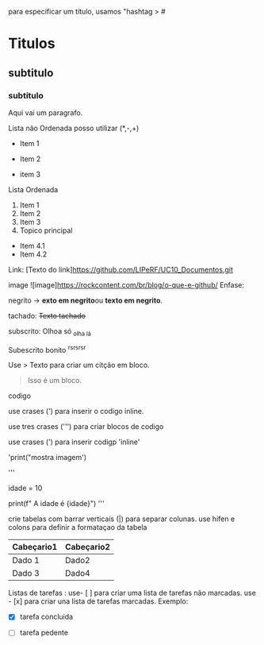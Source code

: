 para especificar um título, usamos "hashtag > #


# Titulos 

## subtitulo
### subtitulo

Aqui vai um paragrafo.

Lista não Ordenada posso utilizar (*,-,+)
+ Item 1
* Item 2
- item 3

Lista Ordenada 
1. Item 1
2. Item 2
3. Item 3
4. Topico principal

 * Item 4.1
 * Item 4.2

Link:
[Texto do link]https://github.com/LIPeRF/UC10_Documentos.git

image
![image]https://rockcontent.com/br/blog/o-que-e-github/
Enfase:

negrito -> **exto em negrito**ou __texto em negrito__.

tachado: ~~Texto tachado~~ 

subscrito: Olhoa só<sub> olha lá <sub>

Subescrito  bonito <sup> rsrsrsr <sup> 

Use > Texto para criar um citção em bloco.

> Isso é um bloco.

codigo 


use crases (') para inserir o codigo inline.

use tres crases (''') para criar blocos de codigo 

use crases (\') para inserir codigp 'inline'

'print("mostra imagem') 

''' 

idade = 10 

print(f" A idade é {idade}")
'''


crie tabelas com barrar verticais (|) para separar colunas.
use  hifen e colons para definir a formataçao da tabela 


| **Cabeçario1**|**Cabeçario2**|
|---------------|--------------|
| Dado 1        | Dado2        |
| Dado 3        | Dado4        |



Listas de tarefas :
use- [ ] para criar uma lista de tarefas não marcadas. 
use - [x] para criar una lista de tarefas marcadas.
Exemplo:



-[x] tarefa concluida 
-[ ] tarefa pedente 

